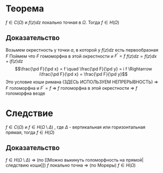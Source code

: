 # Теорема
$f \in C(\Omega)$ и $f(z) dz$ локально точная в $\Omega$. Тогда $f \in H(\Omega)$ 
## Доказательство
Возьмем окрестность у точки $a$, в которой у $f(z) dz$ есть первообразная $F$
Поймем что $F$ гомоморфна в этой окрестности и $F^\prime = f$ 
$f(z) dz = f(z) dx + if(z) dz$
$$\frac{\pd F}{\pd x} = f \quad \frac{\pd F}{\pd y} = i f \Rightarrow i\frac{\pd F}{\pd x} = \frac{\pd F}{\pd y}$$
Это условие коши римана (ЗДЕСЬ ИСПОЛЬЗУЕМ НЕПРЕРЫВНОСТЬ) $\Rightarrow$ $F$ голоморфна и $F^\prime = f$ $\Rightarrow$ $f$ голоморфна в этой окрестности $\Rightarrow$ $f$ голоморфна везде
# Следствие
$f \in C(\Omega)$ и $f \in H(\Omega \setminus \Delta)$ , где $\Delta$ - вертикальная или горизонтальная прямая, тогда $f \in H(\Omega)$
## Доказательство
$f \in H(\Omega \setminus \Delta)$ $\Rightarrow$ (по [[Можно выкинуть голоморфность на прямой|следствию коши]]) $f$ локально точна $\Rightarrow$ (по Мореры) $f \in H(\Omega)$  